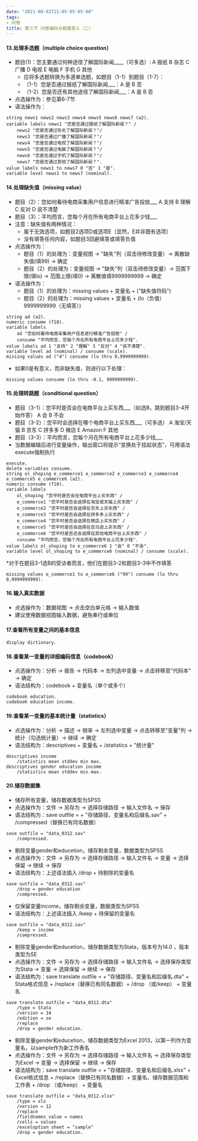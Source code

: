 ```yaml
---
date: "2021-08-02T21:05:05-05:00"
tags:
- 问卷
title: 第三节 问卷编码与数据录入（二）
---
```


#### 13.处理多选题（multiple choice question）
* 题目(1)：您主要通过何种途径了解国际新闻____（可多选）: A 报纸 B 杂志 C 广播 D 电视 E 电脑 F 手机 G 其他
	* 应将多选题转换为多道单选题，如题目（1-1）到题目（1-7）：
	* （1-1）您是否通过报纸了解国际新闻___：A 是 B 否
	* （1-2）您是否还有其他途径了解国际新闻___：A 是 B 否
* 点选操作为：参见第6-7节
* 语法操作为：
```
string news1 news2 news3 news4 news5 news6 news7 (a2).
variable labels news1 "您是否通过报纸了解国际新闻？" / 
	news2 "您是否通过杂志了解国际新闻？"/
	news3 "您是否通过广播了解国际新闻？"/
	news4 "您是否通过电视了解国际新闻？"/
	news5 "您是否通过电脑了解国际新闻？"/
	news6 "您是否通过手机了解国际新闻？"/
	news7 "您是否通过其他了解国际新闻？".
value labels news1 to news7 0 "否" 1 "是".
variable level news1 to news7 (nominal).
```


#### 14.处理缺失值（missing value）
* 题目（2）：您如何看待电商采集用户信息进行精准广告投放___ A 支持 B 理解 C 反对 D 说不清楚
* 题目（3）：平均而言，您每个月在所有电商平台上花多少钱___
* 注意：缺失值有两种情况：
	* 属于无效选项，如题目2选项D或选项E（显然，E并非既有选项）
	* 没有填答任何内容，如题目3回避填答或填答负值
* 点选操作为：
	* 题目（1）的处理为：变量视图 -> "缺失"列（双击待修改变量）-> 离散缺失值(填99) -> 确定
	* 题目（2）的处理为：变量视图 -> "缺失"列（双击待修改变量）-> 范围下限(填lo) -> 范围上限(填0) -> 离散值填9999999999 -> 确定
* 语法操作为：
	* 题目（1）的处理为：missing values + 变量名 + ("缺失值符码")
	* 题目（2）的处理为：missing values + 变量名 + (lo（负值） 9999999999（无填答）)
```
string ad (a2).
numeric consume (f10). 
variable labels 
	ad "您如何看待电商采集用户信息进行精准广告投放" /
	consume "平均而言，您每个月在所有电商平台上花多少钱".
value labels ad 1 "支持" 2 "理解" 3 "反对" 4 "说不清楚".
variable level ad (nominal) / consume (scale).
missing values ad ("4") consume (lo thru 0,9999999999).
```
* 如果0是有意义，而非缺失值，则进行以下处理：
```
missing values consume (lo thru -0.1, 9999999999).
```


#### 15.处理转跳题（conditional question）
* 题目（3-1）：您平时是否会在电商平台上买东西___（如选B，跳到题目3-4开始作答） A 会 B 不会
* 题目（3-2）：您平时会选择在哪个电商平台上买东西___（可多选） A 淘宝/天猫  B 京东 C 拼多多 D 微店 E Amazon F 其他
* 题目（3-3）：平均而言，您每个月在所有电商平台上花多少钱___
* 当数据编辑后进行变量操作，输出窗口将提示“变换处于挂起状态”，可用语法execute强制执行
```
execute.
delete variables consume.
string ol_shoping e_commerce1 e_commerce2 e_commerce3 e_commerce4 e_commerce5 e_commerce6 (a2).
numeric consume (f10).
variable labels 
	ol_shoping "您平时是否会在电商平台上买东西" /
	e_commerce1 "您平时是否会选择在淘宝或天猫上买东西" /
	e_commerce2 "您平时是否会选择在京东上买东西" /
	e_commerce3 "您平时是否会选择在拼多多上买东西" /
	e_commerce4 "您平时是否会选择在微店上买东西" /
	e_commerce5 "您平时是否会选择在亚马逊上买东西" /
	e_commerce6 "您平时是否还会选择在其他电商平台上买东西" /
	consume "平均而言，您每个月在所有电商平台上花多少钱".
value labels ol_shoping to e_commerce6 1 "会" 0 "不会".
variable level ol_shoping to e_commerce6 (nominal) / consume (scale).
```
*对于在题目3-1选B的受访者而言，他们在题目3-2和题目3-3中不作填答
```
missing values e_commerce1 to e_commerce6 ("99") consume (lo thru 0,9999999999).
```


#### 16.输入真实数据
* 点选操作为：数据视图 -> 点击空白单元格 -> 输入数值
* 建议使用数据视图输入数据，避免串行或串位


#### 17.查看所有变量之间的基本信息
```
display dictionary.
```


#### 18.查看某一变量的详细编码信息（codebook）
* 点选操作为：分析 -> 报告 -> 代码本 -> 左列选中变量 -> 点击转移至"代码本" -> 确定
* 语法结构为：codebook + 变量名（单个或多个）
```
codebook education.
codebook education income.
```


#### 19.查看某一变量的基本统计量（statistics）
* 点选操作为：分析 -> 描述 -> 频率 -> 左列选中变量 -> 点击转移至"变量"列 -> 统计（勾选统计量）-> 继续 -> 确定
* 语法结构为：descriptives + 变量名 + /statistics + "统计量"
```
descriptives income
	/statistics mean stddev min max.
descriptives gender education income
	/statistics mean stddev min max.
```


#### 20.储存数据集
* 储存所有变量，储存数据类型为SPSS
* 点选操作为：文件 -> 另存为 -> 选择存储路径 -> 输入文件名 -> 保存
* 语法结构为：save outfile = + "存储路径、变量名和后缀名.sav" + /compressed（替换已有同名数据）
```
save outfile = "data_0312.sav"
	/compressed.  
```

* 剔除变量gender和educetion，储存剩余变量，数据类型为SPSS
* 点选操作为：文件 -> 另存为 -> 选择存储路径 -> 输入文件名 -> 变量 -> 选择保留 -> 继续 -> 保存
* 语法结构为：上述语法插入 /drop + 待剔除的变量名
```
save outfile = "data_0312.sav"
	/drop = gender education 
	/compressed.
```  

* 仅保留变量income，储存剩余变量，数据类型为SPSS
* 语法结构为：上述语法插入 /keep + 待保留的变量名
```
save outfile = "data_0312.sav"
	/keep = income 
	/compressed.
```

* 剔除变量gender和educetion，储存数据类型为Stata，版本号为14.0 ，版本类型为SE
* 点选操作为：文件 -> 另存为 -> 选择存储路径 -> 输入文件名 -> 选择保存类型为Stata -> 变量 -> 选择保留 -> 继续 -> 保存
* 语法结构为：save translate outfile = + "存储路径、变量名和后缀名.dta" + Stata格式信息 + /replace（替换已有同名数据）+ /drop （或/keep） + 变量名
```
save translate outfile = "data_0312.dta"
	/type = Stata 
	/version = 14 
	/edition = se
	/replace 
	/drop = gender education.
```

* 剔除变量gender和educetion，储存数据类型为Excel 2013，以第一列作为变量名，以sample作为新工作表名
* 点选操作为：文件 -> 另存为 -> 选择存储路径 -> 输入文件名 -> 选择保存类型为Excel -> 变量 -> 选择保留 -> 继续 -> 保存
* 语法结构为：save translate outfile = + "存储路径、变量名和后缀名.xlsx" + Excel格式信息 + /replace（替换已有同名数据）+ 变量名、储存数据范围和工作表 + /drop （或/keep） + 变量名
```
save translate outfile = "data_0312.xlsx"
	/type = xls
	/version = 12
	/replace 
	/fieldnames value = names 
	/cells = values 
	/exceloption sheet = "sample"
	/drop = gender education.
```

